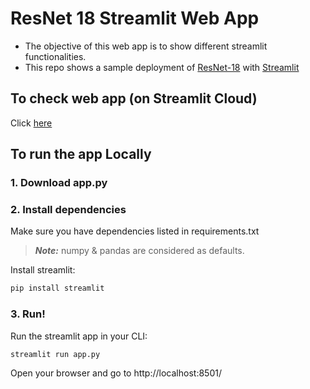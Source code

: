 # ResNet 18 Streamlit Web App

- The objective of this web app is to show different streamlit functionalities.
- This repo shows a sample deployment of [ResNet-18](https://pytorch.org/vision/main/models/generated/torchvision.models.resnet18.html) with [Streamlit](https://www.streamlit.io)
  
## To check web app (on Streamlit Cloud)

Click [here](https://dsanmart-streamlit-resnet-demo-app-2c7s3f.streamlitapp.com/)

## To run the app Locally

### 1. Download app.py

### 2. Install dependencies

Make sure you have dependencies listed in requirements.txt
> **_Note:_** numpy & pandas are considered as defaults.

Install streamlit:  
```bash
pip install streamlit
```

### 3. Run!
 Run the streamlit app in your CLI:
 ```bash
 streamlit run app.py
 ```
 
Open your browser and go to http://localhost:8501/
